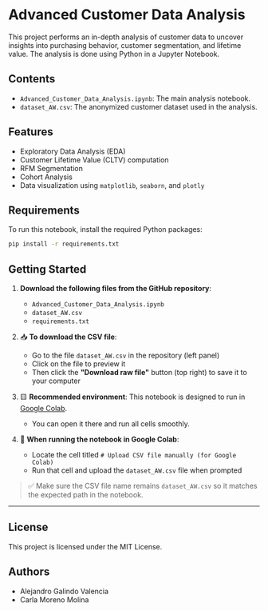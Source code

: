 # Advanced Customer Data Analysis

This project performs an in-depth analysis of customer data to uncover insights into purchasing behavior, customer segmentation, and lifetime value. The analysis is done using Python in a Jupyter Notebook.

## Contents

- `Advanced_Customer_Data_Analysis.ipynb`: The main analysis notebook.
- `dataset_AW.csv`: The anonymized customer dataset used in the analysis.

## Features

- Exploratory Data Analysis (EDA)
- Customer Lifetime Value (CLTV) computation
- RFM Segmentation
- Cohort Analysis
- Data visualization using `matplotlib`, `seaborn`, and `plotly`

## Requirements

To run this notebook, install the required Python packages:

```bash
pip install -r requirements.txt
```

## Getting Started

1. **Download the following files from the GitHub repository**:
   - `Advanced_Customer_Data_Analysis.ipynb`
   - `dataset_AW.csv`
   - `requirements.txt`

2. 📥 **To download the CSV file**:
   - Go to the file `dataset_AW.csv` in the repository (left panel)
   - Click on the file to preview it
   - Then click the **"Download raw file"** button (top right) to save it to your computer

3. 🟨 **Recommended environment**: This notebook is designed to run in [Google Colab](https://colab.research.google.com/).
   - You can open it there and run all cells smoothly.

4. 📂 **When running the notebook in Google Colab**:
   - Locate the cell titled `# Upload CSV file manually (for Google Colab)`
   - Run that cell and upload the `dataset_AW.csv` file when prompted

> ✅ Make sure the CSV file name remains `dataset_AW.csv` so it matches the expected path in the notebook.

---

## License

This project is licensed under the MIT License.

## Authors

- Alejandro Galindo Valencia  
- Carla Moreno Molina
